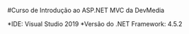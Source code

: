 #Curso de Introdução ao ASP.NET MVC da DevMedia

*IDE: Visual Studio 2019
*Versão do .NET Framework: 4.5.2 